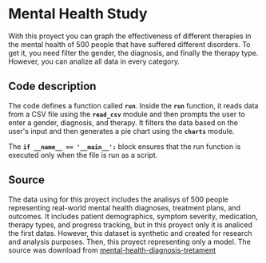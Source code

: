 # Mental Health Study
With this proyect you can graph the effectiveness of different therapies in the mental health of 500 people that have suffered different disorders. To get it, you need filter the gender, the diagnosis, and finally the therapy type. However, you can analize all data in every category.

## Code description
The code defines a function called **`run`**. Inside the **`run`** function, it reads data from a CSV file using the **`read_csv`** module and then prompts the user to enter a gender, diagnosis, and therapy. It filters the data based on the user's input and then generates a pie chart using the **`charts`** module.

The **`if __name__ == '__main__':`** block ensures that the run function is executed only when the file is run as a script.

## Source
The data using for this proyect includes the analisys of 500 people representing real-world mental health diagnoses, treatment plans, and outcomes. It includes patient demographics, symptom severity, medication, therapy types, and progress tracking, but in this proyect only it is analiced the first datas. However, this dataset is synthetic and created for research and analysis purposes. Then, this proyect representing only a model. The source was download from [mental-health-diagnosis-tretament](https://www.kaggle.com/datasets/uom190346a/mental-health-diagnosis-and-treatment-monitoring/data "mental-health-diagnosis-tretament")